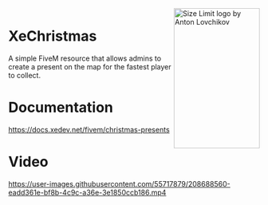 <img src="https://i.imgur.com/RWY73xT.png" align="right" alt="Size Limit logo by Anton Lovchikov" width="172" height="281">
     
# XeChristmas

A simple FiveM resource that allows admins to create a present on the map for the fastest player to collect. 

# Documentation
https://docs.xedev.net/fivem/christmas-presents

# Video

https://user-images.githubusercontent.com/55717879/208688560-eadd361e-bf8b-4c9c-a36e-3e1850ccb186.mp4
